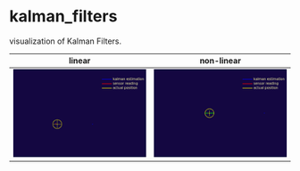# kalman_filters
visualization of Kalman Filters.

linear  |   non-linear  
----- | -----
![kjdfliuse](kalman(linear).gif) | ![non linear kalman](kalman(non-linear).gif)
